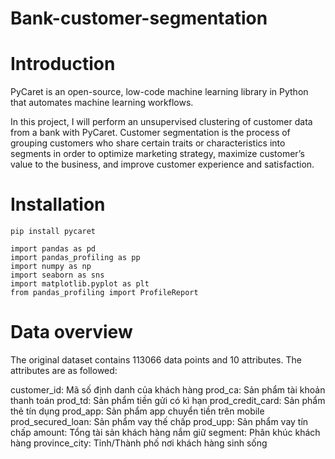 # Bank-customer-segmentation

# Introduction
PyCaret is an open-source, low-code machine learning library in Python that automates machine learning workflows. 

In this project, I will perform an unsupervised clustering of customer data from a bank with PyCaret. Customer segmentation is the process of grouping customers who share certain traits or characteristics into segments in order to optimize marketing strategy, maximize customer’s value to the business, and improve customer experience and satisfaction.

# Installation
```
pip install pycaret
```
```
import pandas as pd
import pandas_profiling as pp
import numpy as np
import seaborn as sns
import matplotlib.pyplot as plt
from pandas_profiling import ProfileReport
```
# Data overview
The original dataset contains 113066 data points and 10 attributes. The attributes are as followed:

customer_id: Mã số định danh của khách hàng
prod_ca: Sản phẩm tài khoản thanh toán
prod_td: Sản phẩm tiền gửi có kì hạn
prod_credit_card: Sản phẩm thẻ tín dụng
prod_app: Sản phẩm app chuyển tiền trên mobile
prod_secured_loan: Sản phẩm vay thế chấp
prod_upp: Sản phẩm vay tín chấp
amount: Tổng tài sản khách hàng nắm giữ
segment: Phân khúc khách hàng
province_city: Tỉnh/Thành phố nơi khách hàng sinh sống
